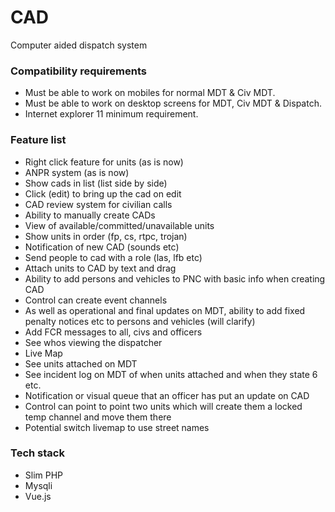 # CAD
Computer aided dispatch system


### Compatibility requirements
- Must be able to work on mobiles for normal MDT & Civ MDT.
- Must be able to work on desktop screens for MDT, Civ MDT & Dispatch.
- Internet explorer 11 minimum requirement.


### Feature list
- Right click feature for units (as is now)
- ANPR system (as is now)
- Show cads in list (list side by side)
- Click (edit) to bring up the cad on edit
- CAD review system for civilian calls
-  Ability to manually create CADs
- View of available/committed/unavailable units
- Show units in order (fp, cs, rtpc, trojan)
- Notification of new CAD (sounds etc)
- Send people to cad with a role (las, lfb etc)
- Attach units to CAD by text and drag
- Ability to add persons and vehicles to PNC with basic info when creating CAD
- Control can create event channels
- As well as operational and final updates on MDT, ability to add fixed penalty notices etc to persons and vehicles (will clarify)
- Add FCR messages to all, civs and officers
- See whos viewing the dispatcher
- Live Map
- See units attached on MDT
- See incident log on MDT of when units attached and when they state 6 etc.
- Notification or visual queue that an officer has put an update on CAD
- Control can point to point two units which will create them a locked temp channel and move them there
- Potential switch livemap to use street names

### Tech stack
- Slim PHP
- Mysqli
- Vue.js
